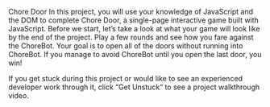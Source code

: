 

Chore Door
In this project, you will use your knowledge of JavaScript and the DOM to complete Chore Door, a single-page interactive game built with JavaScript. Before we start, let’s take a look at what your game will look like by the end of the project. Play a few rounds and see how you fare against the ChoreBot. Your goal is to open all of the doors without running into ChoreBot. If you manage to avoid ChoreBot until you open the last door, you win!

If you get stuck during this project or would like to see an experienced developer work through it, click “Get Unstuck“ to see a project walkthrough video.